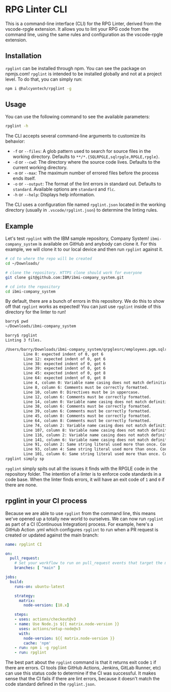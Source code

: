 # RPG Linter CLI

This is a command-line interface (CLI) for the RPG Linter, derived from the vscode-rpgle extension. It allows you to lint your RPG code from the command line, using the same rules and configuration as the vscode-rpgle extension.

## Installation

`rpglint` can be installed through npm. You can see the package on npmjs.com! `rpglint` is intended to be installed globally and not at a project level. To do that, you can simply run:

```bash
npm i @halcyontech/rpglint -g
```

## Usage

You can use the following command to see the available parameters:

```bash
rpglint -h
```

The CLI accepts several command-line arguments to customize its behavior:

- `-f` or `--files`: A glob pattern used to search for source files in the working directory. Defaults to `**/*.{SQLRPGLE,sqlrpgle,RPGLE,rpgle}`.
- `-d` or `--cwd`: The directory where the source code lives. Defaults to the current working directory.
- `-m` or `--max`: The maximum number of errored files before the process ends itself.
- `-o` or `--output`: The format of the lint errors in standard out. Defaults to `standard`. Available options are `standard` and `flc`.
- `-h` or `--help`: Displays help information.

The CLI uses a configuration file named `rpglint.json` located in the working directory (usually in `.vscode/rpglint.json`) to determine the linting rules.

## Example

Let's test `rpglint` with the IBM sample repository, Company System! `ibmi-company_system` is available on GitHub and anybody can clone it. For this example, we will clone it to our local device and then run `rpglint` against it.

```bash
# cd to where the repo will be created
cd ~/Downloads/

# clone the repository. HTTPS clone should work for everyone
git clone git@github.com:IBM/ibmi-company_system.git

# cd into the repository
cd ibmi-company_system
```

By default, there are a bunch of errors in this repository. We do this to show off that `rpglint` works as expected! You can just use `rpglint` inside of this directory for the linter to run!

```bash
barry$ pwd
~/Downloads/ibmi-company_system

barry$ rpglint
Linting 3 files.

/Users/barry/Downloads/ibmi-company_system/qrpglesrc/employees.pgm.sqlrpgle: 22 errors.
        Line 8: expected indent of 0, got 6
        Line 12: expected indent of 0, got 6
        Line 38: expected indent of 0, got 6
        Line 39: expected indent of 0, got 6
        Line 45: expected indent of 0, got 8
        Line 64: expected indent of 0, got 8
        Line 4, column 0: Variable name casing does not match definition.
        Line 8, column 6: Comments must be correctly formatted.
        Line 10, column 0: Directives must be in uppercase.
        Line 12, column 6: Comments must be correctly formatted.
        Line 14, column 0: Variable name casing does not match definition.
        Line 38, column 6: Comments must be correctly formatted.
        Line 39, column 6: Comments must be correctly formatted.
        Line 45, column 8: Comments must be correctly formatted.
        Line 64, column 8: Comments must be correctly formatted.
        Line 74, column 2: Variable name casing does not match definition.
        Line 107, column 8: Variable name casing does not match definition.
        Line 116, column 2: Variable name casing does not match definition.
        Line 141, column 6: Variable name casing does not match definition.
        Line 91, column 2: Same string literal used more than once. Consider using a constant instead.
        Line 93, column 4: Same string literal used more than once. Consider using a constant instead.
        Line 101, column 6: Same string literal used more than once. Consider using a constant instead.
rpglint simply sp
```

`rpglint` simply spits out all the issues it finds with the RPGLE code in the repository folder. The intention of a linter is to enforce code standards in a code base. When the linter finds errors, it will have an exit code of `1` and `0` if there are none.

## rpglint in your CI process

Because we are able to use `rpglint` from the command line, this means we've opened up a totally new world to ourselves. We can now run `rpglint` as part of a CI (Continuous Integration) process. For example, here's a GitHub Action .yml which configures `rpglint` to run when a PR request is created or updated against the main branch:

```yaml
name: rpglint CI

on:
  pull_request:
    # Set your workflow to run on pull_request events that target the main branch
    branches: [ "main" ]

jobs:
  build:
    runs-on: ubuntu-latest

    strategy:
      matrix:
        node-version: [18.x]

    steps:
    - uses: actions/checkout@v3
    - name: Use Node.js ${{ matrix.node-version }}
      uses: actions/setup-node@v3
      with:
        node-version: ${{ matrix.node-version }}
        cache: 'npm'
    - run: npm i -g rpglint
    - run: rpglint
```

The best part about the `rpglint` command is that it returns exit code `1` if there are errors. CI tools (like GitHub Actions, Jenkins, GitLab Runner, etc) can use this status code to determine if the CI was successful. It makes sense that the CI fails if there are lint errors, because it doesn't match the code standard defined in the `rpglint.json`.
